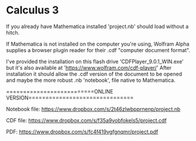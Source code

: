 Calculus 3
========
If you already have Mathematica installed 'project.nb' should load without a hitch.

If Mathematica is not installed on the computer you're using, Wolfram Alpha supplies a browser plugin reader for their .cdf "computer document format".

I've provided the installation on this flash drive 'CDFPlayer_9.0.1_WIN.exe' but it's also available at 
'https://www.wolfram.com/cdf-player/'
After installation it should allow the .cdf version of the document to be opened and maybe the more robust .nb 'notebook', file native to Mathematica.

==========================ONLINE VERSION===============================

Notebook file: https://www.dropbox.com/s/2t46zlwbpprnenp/project.nb

CDF file: https://www.dropbox.com/s/f35a9vobfokels5/project.cdf

PDF: https://www.dropbox.com/s/fc4f419vgfgnqmr/project.pdf
